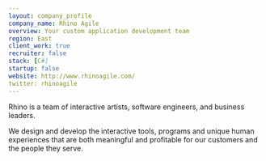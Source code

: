 ```yaml
---
layout: company_profile
company_name: Rhino Agile
overview: Your custom application development team
region: East
client_work: true
recruiter: false
stack: [C#]
startup: false
website: http://www.rhinoagile.com/
twitter: rhinoagile
---
```


Rhino is a team of interactive artists, software engineers, and business leaders.

We design and develop the interactive tools, programs and unique human experiences that are both meaningful and profitable for our customers and the people they serve.